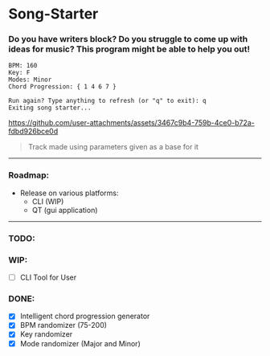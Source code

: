 # Song-Starter

### Do you have writers block? Do you struggle to come up with ideas for music? This program might be able to help you out!
```
BPM: 160
Key: F
Modes: Minor
Chord Progression: { 1 4 6 7 }

Run again? Type anything to refresh (or "q" to exit): q
Exiting song starter...
```

https://github.com/user-attachments/assets/3467c9b4-759b-4ce0-b72a-fdbd926bce0d

> Track made using parameters given as a base for it

---
### Roadmap:
  - Release on various platforms:
    - CLI (WIP)
    - QT (gui application)

---

### TODO:

### WIP:
  - [ ] CLI Tool for User

### DONE:
  - [x] Intelligent chord progression generator
  - [x] BPM randomizer (75-200)
  - [x] Key randomizer
  - [x] Mode randomizer (Major and Minor)
